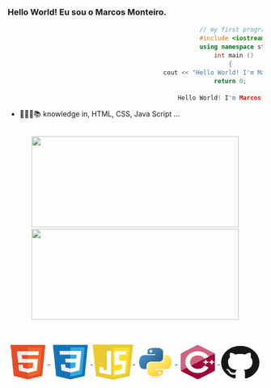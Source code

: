 ### Hello World! Eu sou o Marcos Monteiro.
```C++
                                                     // my first program
                                                     #include <iostream>
                                                     using namespace std;
                                                         int main ()
                                                             {
                                           cout << "Hello World! I'm Marcos Monteiro":
                                                         return 0;

                                               Hello World! I'm Marcos Monteiro

```
- 🧑🏻‍💻📚 knowledge in, HTML, CSS, Java Script ...

 ##

 <div align="center">
  <a href="https://github.com/marcos16165">
  <img height="180em" width="410em" src="https://github-readme-stats.vercel.app/api?username=marcos16165&show_icons=true&theme=tokyonight&include_all_commits=true&count_private=true"/>
  <img height="180em" width="410em" src="https://github-readme-stats.vercel.app/api/top-langs/?username=marcos16165&layout=compact&langs_count=7&theme=tokyonight"/>
</div>
  
  ##
  
<div style="display: inline_block"><br>
  <img align="center" alt="Marcos-HTML" height="70" width="80" src="https://github.com/marcos16165/marcos16165/blob/main/img/HTML5.svg">
  <img align="center" alt="Marcos-CSS" height="70" width="80" src="https://github.com/marcos16165/marcos16165/blob/main/img/CSS3.svg">
  <img align="center" alt="Marcos-JS" height="70" width="80" src="https://github.com/marcos16165/marcos16165/blob/main/img/JS.svg">
  <img align="center" alt="Marcos-PY" height="70" width="80" src="https://github.com/marcos16165/marcos16165/blob/main/img/PY.svg">
  <img align="center" alt="Marcos-C++" height="70" width="80" src="https://github.com/marcos16165/marcos16165/blob/main/img/C++.svg">
  <img align="center" alt="Marcos-GIT" height="70" width="80" src="https://github.com/marcos16165/marcos16165/blob/main/img/GIT.svg">
</div>
  
  ##


  
